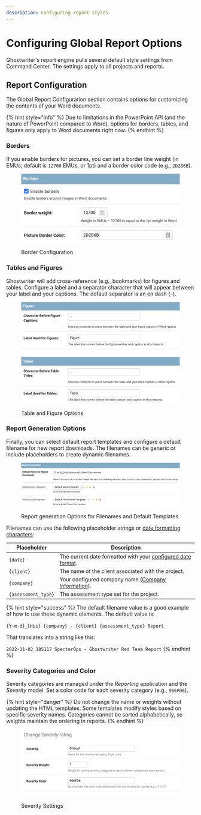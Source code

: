 ```yaml
---
description: Configuring report styles
---
```


# Configuring Global Report Options

Ghostwriter's report engine pulls several default style settings from Command Center. The settings apply to all projects and reports.

## Report Configuration

The Global Report Configuration section contains options for customizing the contents of your Word documents.

{% hint style="info" %}
Due to limitations in the PowerPoint API (and the nature of PowerPoint compared to Word), options for borders, tables, and figures only apply to Word documents right now.
{% endhint %}

### Borders

If you enable borders for pictures, you can set a border line weight (in EMUs; default is `12700` EMUs, or 1pt) and a border color code (e.g., `2D2B6B`).

<figure><img src="../.gitbook/assets/image (5).png" alt="Border configuration options"><figcaption><p>Border Configuration</p></figcaption></figure>

### Tables and Figures

Ghostwriter will add cross-reference (e.g., bookmarks) for figures and tables. Configure a label and a separator character that will appear between your label and your captions. The default separator is an en dash (–).

<figure><img src="../.gitbook/assets/image (3).png" alt="Table and figure options"><figcaption><p>Table and Figure Options</p></figcaption></figure>

### Report Generation Options

Finally, you can select default report templates and configure a default filename for new report downloads. The filenames can be generic or include placeholders to create dynamic filenames.

<figure><img src="../.gitbook/assets/image (2).png" alt="Report generation options for filename and templates"><figcaption><p>Report generation Options for Filenames and Default Templates</p></figcaption></figure>

Filenames can use the following placeholder strings or [date formatting characters](https://docs.djangoproject.com/en/4.1/ref/templates/builtins/#date):

| Placeholder         | Description                                                                                                                                         |
| ------------------- | --------------------------------------------------------------------------------------------------------------------------------------------------- |
| `{date}`            | The current date formatted with your [configured date format](https://www.ghostwriter.wiki/getting-started/quickstart#customizing-the-date-format). |
| `{client}`          | The name of the client associated with the project.                                                                                                 |
| `{company}`         | Your configured company name ([Company Information](personalizing-company-information.md)).                                                         |
| `{assessment_type}` | The assessment type set for the project.                                                                                                            |

{% hint style="success" %}
The default filename value is a good example of how to use these dynamic elements. The default value is:

`{Y-m-d`}`_{His} {company} - {client} {assessment_type} Report`

That translates into a string like this:

`2022-11-02_185117 SpecterOps - Ghostwriter Red Team Report`
{% endhint %}

### Severity Categories and Color

Severity categories are managed under the _Reporting_ application and the _Severity_ model. Set a color code for each severity category (e.g., `966FD6`).

{% hint style="danger" %}
Do not change the name or weights without updating the HTML templates. Some templates modify styles based on specific severity names. Categories cannot be sorted alphabetically, so weights maintain the ordering in reports.
{% endhint %}

<figure><img src="../.gitbook/assets/image (9).png" alt="Severity settings for name, weight, and color"><figcaption><p>Severity Settings</p></figcaption></figure>

